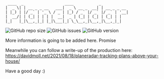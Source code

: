```
 ____  _                  ____           _
|  _ \| | __ _ _ __   ___|  _ \ __ _  __| | __ _ _ __
| |_) | |/ _` | '_ \ / _ | |_) / _` |/ _` |/ _` | '__|
|  __/| | (_| | | | |  __|  _ | (_| | (_| | (_| | |
|_|   |_|\__,_|_| |_|\___|_| \_\__,_|\__,_|\__,_|_|
```

![GitHub repo size](https://img.shields.io/github/repo-size/Akashic101/planeradar)
![GitHub issues](https://img.shields.io/github/issues/Akashic101/planeradar)
![GitHub version](https://img.shields.io/github/package-json/v/Akashic101/planeradar)

More information is going to be added here. Promise

Meanwhile you can follow a write-up of the production here: https://davidmoll.net/2021/08/18/planeradar-tracking-plans-above-your-house/

Have a good day :)

